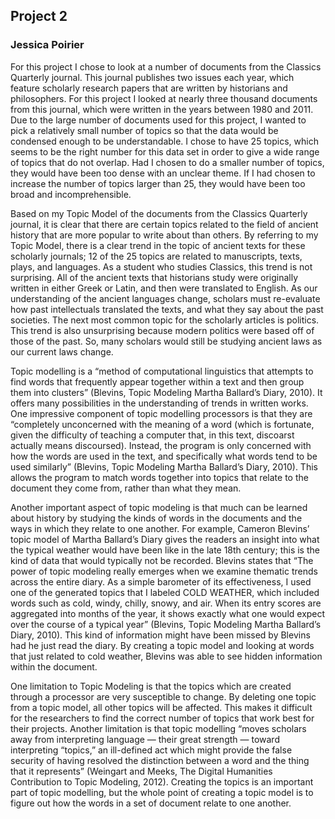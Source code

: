 ## Project 2
### Jessica Poirier
For this project I chose to look at a number of documents from the Classics Quarterly journal. This journal publishes two issues each year, which feature scholarly research papers that are written by historians and philosophers. For this project I looked at nearly three thousand documents from this journal, which were written in the years between 1980 and 2011. Due to the large number of documents used for this project, I wanted to pick a relatively small number of topics so that the data would be condensed enough to be understandable. I chose to have 25 topics, which seems to be the right number for this data set in order to give a wide range of topics that do not overlap. Had I chosen to do a smaller number of topics, they would have been too dense with an unclear theme. If I had chosen to increase the number of topics larger than 25, they would have been too broad and incomprehensible. 
   
Based on my Topic Model of the documents from the Classics Quarterly journal, it is clear that there are certain topics related to the field of ancient history that are more popular to write about than others. By referring to my Topic Model, there is a clear trend in the topic of ancient texts for these scholarly journals; 12 of the 25 topics are related to manuscripts, texts, plays, and languages. As a student who studies Classics, this trend is not surprising. All of the ancient texts that historians study were originally written in either Greek or Latin, and then were translated to English. As our understanding of the ancient languages change, scholars must re-evaluate how past intellectuals translated the texts, and what they say about the past societies. The next most common topic for the scholarly articles is politics. This trend is also unsurprising because modern politics were based off of those of the past. So, many scholars would still be studying ancient laws as our current laws change. 
	
Topic modelling is a “method of computational linguistics that attempts to find words that frequently appear together within a text and then group them into clusters” (Blevins, Topic Modeling Martha Ballard’s Diary, 2010). It offers many possibilities in the understanding of trends in written works. One impressive component of topic modelling processors is that they are “completely unconcerned with the meaning of a word (which is fortunate, given the difficulty of teaching a computer that, in this text, discoarst actually means discoursed). Instead, the program is only concerned with how the words are used in the text, and specifically what words tend to be used similarly” (Blevins, Topic Modeling Martha Ballard’s Diary, 2010). This allows the program to match words together into topics that relate to the document they come from, rather than what they mean. 
	
Another important aspect of topic modeling is that much can be learned about history by studying the kinds of words in the documents and the ways in which they relate to one another. For example, Cameron Blevins’ topic model of Martha Ballard’s Diary gives the readers an insight into what the typical weather would have been like in the late 18th century; this is the kind of data that would typically not be recorded. Blevins states that “The power of topic modeling really emerges when we examine thematic trends across the entire diary. As a simple barometer of its effectiveness, I used one of the generated topics that I labeled COLD WEATHER, which included words such as cold, windy, chilly, snowy, and air. When its entry scores are aggregated into months of the year, it shows exactly what one would expect over the course of a typical year” (Blevins, Topic Modeling Martha Ballard’s Diary, 2010). This kind of information might have been missed by Blevins had he just read the diary. By creating a topic model and looking at words that just related to cold weather, Blevins was able to see hidden information within the document. 
	
One limitation to Topic Modeling is that the topics which are created through a processor are very susceptible to change. By deleting one topic from a topic model, all other topics will be affected. This makes it difficult for the researchers to find the correct number of topics that work best for their projects. Another limitation is that topic modelling “moves scholars away from interpreting language — their great strength — toward interpreting “topics,” an ill-defined act which might provide the false security of having resolved the distinction between a word and the thing that it represents” (Weingart and Meeks, The Digital Humanities Contribution to Topic Modeling, 2012). Creating the topics is an important part of topic modelling, but the whole point of creating a topic model is to figure out how the words in a set of document relate to one another. 
